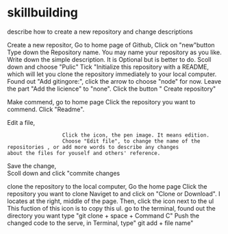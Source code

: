 # skillbuilding
describe how to create a new repository and change descriptions

Create a new repositor, 
                     Go to home page of Github, 
                     Click on "new"button
                     Type down the Repository name. You may name your repository as you like.
                     Write down the simple description. It is Optional but is better to do.
                     Scoll down and choose "Pulic"
                     Tick "Initialize this repository with a README, which will let you clone the repository immediately to                        your local computer. 
                     Found out "Add gitingore:", click the arrow to choose "node" for now. 
                     Leave the part "Add the licience" to "none". 
                     Click the button " Create repository"
                     
Make commend, 
                      go to home page
                      Click the repository you want to commend. 
                      Click "Readme". 
                      
Edit  a file,

                      Click the icon, the pen image. It means edition.
                      Choose "Edit file", to change the name of the repositories , or add more words to describe any changes                         about the files for youself and others' reference. 
Save the change,      
                      Scoll down and  click "commite changes
                      
clone the repository to the local computer,
                      Go the home page
                      Click the repository you want to clone
                      Naviget to and click on "Clone or Download". I locates at the right, middle of the page.
                      Then, click the icon next to the ul This fuction of this icon is to copy this ul.
                      go to the terminal, found out the directory you want
                      type "git clone + space + Command C" 
Push the changed code to the serve,
                       in Terminal, type" git add + file name"
                      
                      
